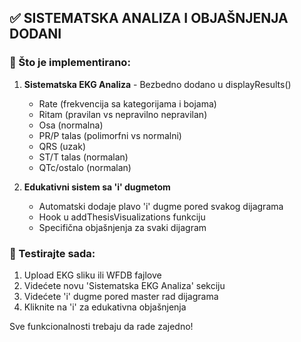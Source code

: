 
## ✅ SISTEMATSKA ANALIZA I OBJAŠNJENJA DODANI

### 🎯 Što je implementirano:

1. **Sistematska EKG Analiza** - Bezbedno dodano u displayResults()
   - Rate (frekvencija sa kategorijama i bojama)
   - Ritam (pravilan vs nepravilno nepravilan)
   - Osa (normalna)
   - PR/P talas (polimorfni vs normalni)
   - QRS (uzak)
   - ST/T talas (normalan) 
   - QTc/ostalo (normalan)

2. **Edukativni sistem sa 'i' dugmetom**
   - Automatski dodaje plavo 'i' dugme pored svakog dijagrama
   - Hook u addThesisVisualizations funkciju
   - Specifična objašnjenja za svaki dijagram

### 🧪 Testirajte sada:
1. Upload EKG sliku ili WFDB fajlove
2. Videćete novu 'Sistematska EKG Analiza' sekciju
3. Videćete 'i' dugme pored master rad dijagrama
4. Kliknite na 'i' za edukativna objašnjenja

Sve funkcionalnosti trebaju da rade zajedno!

